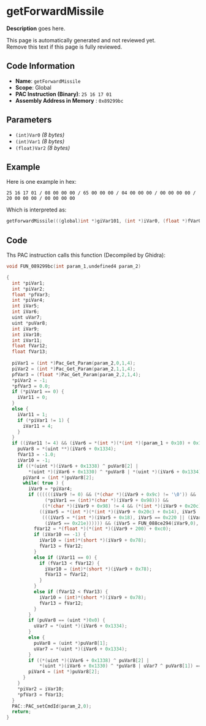 # getForwardMissile

**Description** goes here.

This page is automatically generated and not reviewed yet.<br>Remove this text if this page is fully reviewed.

## Code Information

- **Name**: `getForwardMissile`
- **Scope**: Global
- **PAC Instruction (Binary)**: `25 16 17 01`
- **Assembly Address in Memory** : `0x89299bc`

## Parameters

- `(int)Var0` *(8 bytes)*
- `(int)Var1` *(8 bytes)*
- `(float)Var2` *(8 bytes)*

## Example

Here is one example in hex:

```25 16 17 01 / 08 00 00 00 / 65 00 00 00 / 04 00 00 00 / 00 00 00 00 / 20 00 00 00 / 00 00 00 00```

Which is interpreted as:

```c
getForwardMissile(((global)int *)giVar101, (int *)iVar0, (float *)fVar0)
```

## Code

Ths PAC instruction calls this function (Decompiled by Ghidra):

```c
void FUN_089299bc(int param_1,undefined4 param_2)

{
  int *piVar1;
  int *piVar2;
  float *pfVar3;
  int *piVar4;
  int iVar5;
  int iVar6;
  uint uVar7;
  uint *puVar8;
  int iVar9;
  int iVar10;
  int iVar11;
  float fVar12;
  float fVar13;
  
  piVar1 = (int *)Pac_Get_Param(param_2,0,1,4);
  piVar2 = (int *)Pac_Get_Param(param_2,1,1,4);
  pfVar3 = (float *)Pac_Get_Param(param_2,2,1,4);
  *piVar2 = -1;
  *pfVar3 = 0.0;
  if (*piVar1 == 0) {
    iVar11 = 0;
  }
  else {
    iVar11 = 1;
    if (*piVar1 != 1) {
      iVar11 = 4;
    }
  }
  if ((iVar11 != 4) && (iVar6 = *(int *)(*(int *)(param_1 + 0x10) + 0x108), iVar6 != 0)) {
    puVar8 = *(uint **)(iVar6 + 0x1334);
    fVar13 = -1.0;
    iVar10 = -1;
    if ((*(uint *)(iVar6 + 0x1338) ^ puVar8[2] |
        *(uint *)(iVar6 + 0x1330) ^ *puVar8 | *(uint *)(iVar6 + 0x1334) ^ puVar8[1]) != 0) {
      piVar4 = (int *)puVar8[2];
      while( true ) {
        iVar9 = *piVar4;
        if ((((((iVar9 != 0) && (*(char *)(iVar9 + 0x9c) != '\0')) &&
              (*piVar1 == (int)*(char *)(iVar9 + 0x98))) &&
             ((*(char *)(iVar9 + 0x98) != 4 && (*(int *)(iVar9 + 0x20c) != 0)))) &&
            ((iVar5 = *(int *)(*(int *)(iVar9 + 0x20c) + 0x14), iVar5 != 0 &&
             (((iVar5 = *(int *)(iVar5 + 0x18), iVar5 == 0x220 || (iVar5 == 0x221)) ||
              (iVar5 == 0x21e)))))) && (iVar5 = FUN_088ce294(iVar9,0), iVar5 != 0)) {
          fVar12 = *(float *)(*(int *)(iVar9 + 200) + 0xc0);
          if (iVar10 == -1) {
            iVar10 = (int)*(short *)(iVar9 + 0x78);
            fVar13 = fVar12;
          }
          else if (iVar11 == 0) {
            if (fVar13 < fVar12) {
              iVar10 = (int)*(short *)(iVar9 + 0x78);
              fVar13 = fVar12;
            }
          }
          else if (fVar12 < fVar13) {
            iVar10 = (int)*(short *)(iVar9 + 0x78);
            fVar13 = fVar12;
          }
        }
        if (puVar8 == (uint *)0x0) {
          uVar7 = *(uint *)(iVar6 + 0x1334);
        }
        else {
          puVar8 = (uint *)puVar8[1];
          uVar7 = *(uint *)(iVar6 + 0x1334);
        }
        if ((*(uint *)(iVar6 + 0x1338) ^ puVar8[2] |
            *(uint *)(iVar6 + 0x1330) ^ *puVar8 | uVar7 ^ puVar8[1]) == 0) break;
        piVar4 = (int *)puVar8[2];
      }
    }
    *piVar2 = iVar10;
    *pfVar3 = fVar13;
  }
  PAC::PAC_setCmdId(param_2,0);
  return;
}
```

